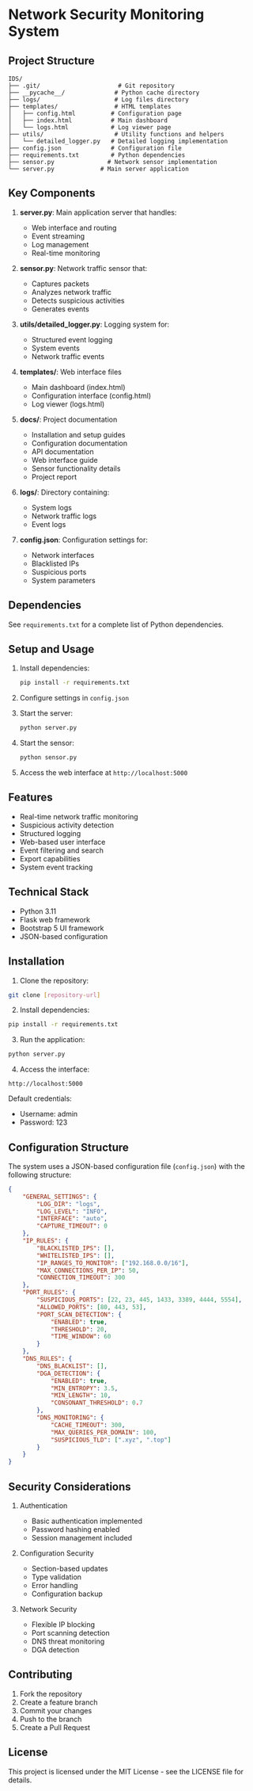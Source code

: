 # Network Security Monitoring System

## Project Structure

```
IDS/
├── .git/                      # Git repository
├── __pycache__/              # Python cache directory
├── logs/                     # Log files directory
├── templates/                # HTML templates
│   ├── config.html          # Configuration page
│   ├── index.html           # Main dashboard
│   └── logs.html            # Log viewer page
├── utils/                    # Utility functions and helpers
│   └── detailed_logger.py   # Detailed logging implementation
├── config.json              # Configuration file
├── requirements.txt         # Python dependencies
├── sensor.py               # Network sensor implementation  
└── server.py             # Main server application
```

## Key Components

1. **server.py**: Main application server that handles:
   - Web interface and routing
   - Event streaming
   - Log management
   - Real-time monitoring

2. **sensor.py**: Network traffic sensor that:
   - Captures packets
   - Analyzes network traffic
   - Detects suspicious activities
   - Generates events

3. **utils/detailed_logger.py**: Logging system for:
   - Structured event logging
   - System events
   - Network traffic events

4. **templates/**: Web interface files
   - Main dashboard (index.html)
   - Configuration interface (config.html)
   - Log viewer (logs.html)

5. **docs/**: Project documentation
   - Installation and setup guides
   - Configuration documentation
   - API documentation
   - Web interface guide
   - Sensor functionality details
   - Project report

6. **logs/**: Directory containing:
   - System logs
   - Network traffic logs
   - Event logs

7. **config.json**: Configuration settings for:
   - Network interfaces
   - Blacklisted IPs
   - Suspicious ports
   - System parameters

## Dependencies

See `requirements.txt` for a complete list of Python dependencies.

## Setup and Usage

1. Install dependencies:
   ```bash
   pip install -r requirements.txt
   ```

2. Configure settings in `config.json`

3. Start the server:
   ```bash
   python server.py
   ```

4. Start the sensor:
   ```bash
   python sensor.py
   ```

5. Access the web interface at `http://localhost:5000`

## Features

- Real-time network traffic monitoring
- Suspicious activity detection
- Structured logging
- Web-based user interface
- Event filtering and search
- Export capabilities
- System event tracking

## Technical Stack
- Python 3.11
- Flask web framework
- Bootstrap 5 UI framework
- JSON-based configuration

## Installation

1. Clone the repository:
```bash
git clone [repository-url]
```

2. Install dependencies:
```bash
pip install -r requirements.txt
```

3. Run the application:
```bash
python server.py
```

4. Access the interface:
```
http://localhost:5000
```

Default credentials:
- Username: admin
- Password: 123

## Configuration Structure

The system uses a JSON-based configuration file (`config.json`) with the following structure:

```json
{
    "GENERAL_SETTINGS": {
        "LOG_DIR": "logs",
        "LOG_LEVEL": "INFO",
        "INTERFACE": "auto",
        "CAPTURE_TIMEOUT": 0
    },
    "IP_RULES": {
        "BLACKLISTED_IPS": [],
        "WHITELISTED_IPS": [],
        "IP_RANGES_TO_MONITOR": ["192.168.0.0/16"],
        "MAX_CONNECTIONS_PER_IP": 50,
        "CONNECTION_TIMEOUT": 300
    },
    "PORT_RULES": {
        "SUSPICIOUS_PORTS": [22, 23, 445, 1433, 3389, 4444, 5554],
        "ALLOWED_PORTS": [80, 443, 53],
        "PORT_SCAN_DETECTION": {
            "ENABLED": true,
            "THRESHOLD": 20,
            "TIME_WINDOW": 60
        }
    },
    "DNS_RULES": {
        "DNS_BLACKLIST": [],
        "DGA_DETECTION": {
            "ENABLED": true,
            "MIN_ENTROPY": 3.5,
            "MIN_LENGTH": 10,
            "CONSONANT_THRESHOLD": 0.7
        },
        "DNS_MONITORING": {
            "CACHE_TIMEOUT": 300,
            "MAX_QUERIES_PER_DOMAIN": 100,
            "SUSPICIOUS_TLD": [".xyz", ".top"]
        }
    }
}
```

## Security Considerations

1. Authentication
   - Basic authentication implemented
   - Password hashing enabled
   - Session management included

2. Configuration Security
   - Section-based updates
   - Type validation
   - Error handling
   - Configuration backup

3. Network Security
   - Flexible IP blocking
   - Port scanning detection
   - DNS threat monitoring
   - DGA detection

## Contributing

1. Fork the repository
2. Create a feature branch
3. Commit your changes
4. Push to the branch
5. Create a Pull Request

## License

This project is licensed under the MIT License - see the LICENSE file for details.
